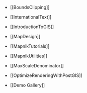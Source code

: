 - [[BoundsClipping]]
- [[InternationalText]]
- [[IntroductionToGIS]]
- [[MapDesign]]
- [[MapnikTutorials]]
- [[MapnikUtilities]]
- [[MaxScaleDenominator]]
- [[OptimizeRenderingWithPostGIS]]

- [[Demo Gallery]]
